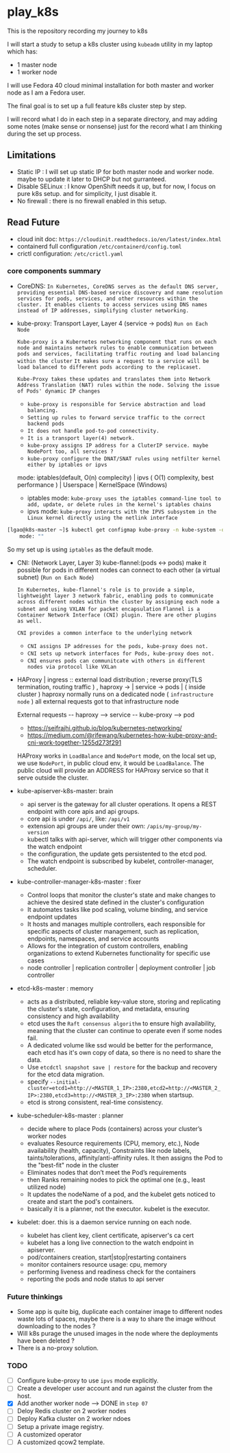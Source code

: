 # play_k8s
This is the repository recording my journey to k8s

I will start a study to setup a k8s cluster using `kubeadm` utility in my laptop which has:

* 1 master node
* 1 worker node

I will use Fedora 40 cloud minimal installation for both master and worker node as I am a Fedora user.

The final goal is to set up a full feature k8s cluster step by step.

I will record what I do in each step in a separate directory, and may adding some notes (make sense or nonsense) just for the record what I am thinking during the set up process.

## Limitations

* Static IP : I will set up static IP for both master node and worker node. maybe to update it later to DHCP but not gurranteed.
* Disable SELinux  : I know OpenShift needs it up, but for now, I focus on pure k8s setup. and for simplicity, I just disable it.
* No firewall : there is no firewall enabled in this setup.

## Read Future

* cloud init doc: `https://cloudinit.readthedocs.io/en/latest/index.html`
* containerd full configuration `/etc/containerd/config.toml`
* crictl configuration: `/etc/crictl.yaml`

### core components summary

* CoreDNS:
   ```In Kubernetes, CoreDNS serves as the default DNS server, providing essential DNS-based service discovery and name resolution services for pods, services, and other resources within the cluster. It enables clients to access services using DNS names instead of IP addresses, simplifying cluster networking.```

* kube-proxy: Transport Layer, Layer 4 (service -> pods) `Run on Each Node`

    ```Kube-proxy is a Kubernetes networking component that runs on each node and maintains network rules to enable communication between pods and services, facilitating traffic routing and load balancing within the cluster```
    ```It makes sure a request to a service will be load balanced to different pods according to the replicaset.```

    ```Kube-Proxy takes these updates and translates them into Network Address Translation (NAT) rules within the node. Solving the issue of Pods' dynamic IP changes```

    * ```kube-proxy is responsible for Service abstraction and load balancing.```
    * ```Setting up rules to forward service traffic to the correct backend pods```
    * ```It does not handle pod-to-pod connectivity.```
    * ```It is a transport layer(4) network.```
    * ```kube-proxy assigns IP address for a CluterIP service. maybe NodePort too, all services ?```
    * ```kube-proxy configure the DNAT/SNAT rules using netfilter kernel either by iptables or ipvs```

    mode:  iptables(default, O(n) complecity) | ipvs ( O(1) complexity, best performance ) | Userspace | KernelSpace (Windows)

    *  iptables mode:
      ```kube-proxy uses the iptables command-line tool to add, update, or delete rules in the kernel's iptables chains```
    * ipvs mode:
      ```kube-proxy interacts with the IPVS subsystem in the Linux kernel directly using the netlink interface```

```bash
[lgao@k8s-master ~]$ kubectl get configmap kube-proxy -n kube-system -o yaml|grep mode
    mode: ""
```
 So my set up is using `iptables` as the default mode.

* CNI: (Network Layer, Layer 3) kube-flannel:(pods <-> pods) make it possible for pods in different nodes can connect to each other (a virtual subnet)  (`Run on Each Node`)

    ```In Kubernetes, kube-flannel's role is to provide a simple, lightweight layer 3 network fabric, enabling pods to communicate across different nodes within the cluster by assigning each node a subnet and using VXLAN for packet encapsulation```
    ```Flannel is a Container Network Interface (CNI) plugin. There are other plugins as well.```

    ```CNI provides a common interface to the underlying network```

   * ```CNI assigns IP addresses for the pods, kube-proxy does not. ```
   * ```CNI sets up network interfaces for Pods, kube-proxy does not. ```
   * ```CNI ensures pods can communitcate with others in different nodes via protocol like VXLan```


* HAProxy | ingress  :: external load distribution ; reverse proxy(TLS termination, routing traffic )
                  , haproxy -> |  service   ->   pods    |
                                    ( inside cluster )
   haproxy normally runs on a dedicated node ( `infrastructure node` )
   all external requests got to that infrastructure node

   External requests -- haproxy --> service  -- kube-proxy --> pod

   * https://seifrajhi.github.io/blog/kubernetes-networking/
   * https://medium.com/@rifewang/kubernetes-how-kube-proxy-and-cni-work-together-1255d273f291

   HAProxy works in `LoadBalance` and `NodePort` mode, on the local set up, we use `NodePort`, in public cloud env, it would be `LoadBalance`. The public cloud will provide an ADDRESS for HAProxy service so that it serve outside the cluster.

* kube-apiserver-k8s-master: brain
   - api server is the gateway for all cluster operations. It opens a REST endpoint with core apis and api groups.
   - core api is under `/api/`, like: `/api/v1`
   - extension api groups are under their own: `/apis/my-group/my-version`
   - kubectl talks with api-server, which will trigger other components via the watch endpoint
   - the configuration, the update gets persistented to the etcd pod.
   - The watch endpoint is subscribed by kubelet, controller-manager, scheduler.

* kube-controller-manager-k8s-master : fixer
   - Control loops that monitor the cluster's state and make changes to achieve the desired state defined in the cluster's configuration
   - It automates tasks like pod scaling, volume binding, and service endpoint updates
   - It hosts and manages multiple controllers, each responsible for specific aspects of cluster management, such as replication, endpoints, namespaces, and service accounts
   - Allows for the integration of custom controllers, enabling organizations to extend Kubernetes functionality for specific use cases
   - node controller | replication controller | deployment controller | job controller

* etcd-k8s-master : memory
   - acts as a distributed, reliable key-value store, storing and replicating the cluster's state, configuration, and metadata, ensuring consistency and high availability
   - etcd uses the `Raft consensus algorithm` to ensure high availability, meaning that the cluster can continue to operate even if some nodes fail.
   - A dedicated volume like ssd would be better for the performance, each etcd has it's own copy of data, so there is no need to share the data.
   - Use `etcdctl snapshot save | restore` for the backup and recovery for the etcd data migration.
   - specify `--initial-cluster=etcd1=http://<MASTER_1_IP>:2380,etcd2=http://<MASTER_2_IP>:2380,etcd3=http://<MASTER_3_IP>:2380` when startsup.
   - etcd is strong consistent, real-time consistency.

* kube-scheduler-k8s-master : planner
   - decide where to place Pods (containers) across your cluster’s worker nodes
   - evaluates Resource requirements (CPU, memory, etc.), Node availability (health, capacity), Constraints like node labels, taints/tolerations, affinity/anti-affinity rules. It then assigns the Pod to the "best-fit" node in the cluster
   - Eliminates nodes that don’t meet the Pod’s requirements
   - then Ranks remaining nodes to pick the optimal one (e.g., least utilized node)
   - It updates the nodeName of a pod, and the kubelet gets noticed to create and start the pod's containers.
   - basically it is a planner, not the executor. kubelet is the executor.

* kubelet: doer. this is a daemon service running on each node.
  - kubelet has client key, client certificate, apiserver's ca cert
  - kubelet has a long live connection to the watch endpoint in apiserver.
  - pod/containers creation, start|stop|restarting containers
  - monitor containers resource usage: cpu, memory
  - performing liveness and readiness check for the containers
  - reporting the pods and node status to api server

### Future thinkings

* Some app is quite big, duplicate each container image to different nodes waste lots of spaces, maybe there is a way to share the image without downloading to the nodes ?
* Will k8s purage the unused images in the node where the deployments have been deleted ?
* There is a no-proxy solution.

### TODO

- [ ] Configure kube-proxy to use `ipvs` mode explicitly.
- [ ] Create a developer user account and run against the cluster from the host.
- [x] Add another worker node  --> DONE in `step 07`
- [ ] Deloy Redis cluster on 2 worker nodes
- [ ] Deploy Kafka cluster on 2 worker ndoes
- [ ] Setup a private image registry.
- [ ] A customized operator
- [ ] A customized qcow2 template.

